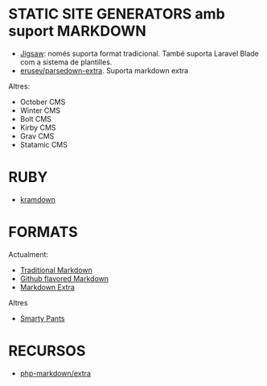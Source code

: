 # STATIC SITE GENERATORS amb suport MARKDOWN

- [Jigsaw](https://jigsaw.tighten.co/): només suporta format tradicional. També suporta Laravel Blade com a sistema de plantilles.
- [erusev/parsedown-extra](https://github.com/erusev/parsedown-extra). Suporta markdown extra

Altres:
- October CMS
- Winter CMS
- Bolt CMS 
- Kirby CMS
- Grav CMS 
- Statamic CMS

# RUBY

- [kramdown](https://kramdown.gettalong.org/)

# FORMATS

Actualment:

- [Traditional Markdown](http://daringfireball.net/projects/markdown/syntax)
- [Github flavored Markdown](https://help.github.com/articles/github-flavored-markdown)
- [Markdown Extra](http://michelf.ca/projects/php-markdown/extra)

Altres
- [Smarty Pants](http://daringfireball.net/projects/smartypants/)

# RECURSOS
- [php-markdown/extra](https://michelf.ca/projects/php-markdown/extra/)
